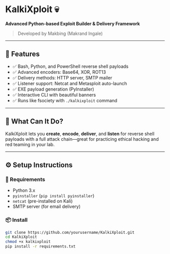 # KalkiXploit 💀

**Advanced Python-based Exploit Builder & Delivery Framework**

> Developed by Makbing (Makrand Ingale)

---

## 🌟 Features

- ✅ Bash, Python, and PowerShell reverse shell payloads
- ✅ Advanced encoders: Base64, XOR, ROT13
- ✅ Delivery methods: HTTP server, SMTP mailer
- ✅ Listener support: Netcat and Metasploit auto-launch
- ✅ EXE payload generation (PyInstaller)
- ✅ Interactive CLI with beautiful banners
- ✅ Runs like fsociety with `./kalkixploit` command

---

## 🧠 What Can It Do?

KalkiXploit lets you **create**, **encode**, **deliver**, and **listen** for reverse shell payloads with a full attack chain—great for practicing ethical hacking and red teaming in your lab.

---

## ⚙️ Setup Instructions

### 🐍 Requirements

- Python 3.x
- `pyinstaller` (`pip install pyinstaller`)
- `netcat` (pre-installed on Kali)
- SMTP server (for email delivery)

### 📦 Install

```bash
git clone https://github.com/yourusername/KalkiXploit.git
cd KalkiXploit
chmod +x kalkixploit
pip install -r requirements.txt
